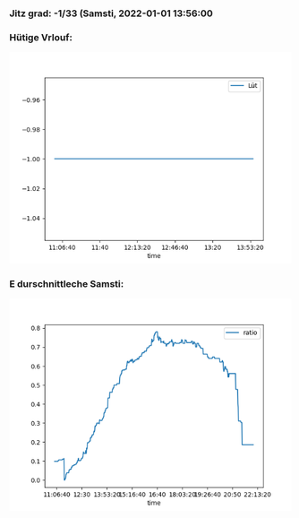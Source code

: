 ### Jitz grad: -1/33 (Samsti, 2022-01-01 13:56:00

### Hütige Vrlouf:
![Graph](Today.png)

### E durschnittleche Samsti:
![Graph](Samsti.png)